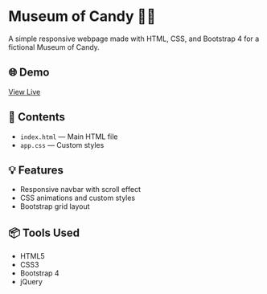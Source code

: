 # Museum of Candy 🎨🍭

A simple responsive webpage made with HTML, CSS, and Bootstrap 4 for a fictional Museum of Candy.

## 🌐 Demo
[View Live](https://your-username.github.io/museum-of-candy/)

## 📁 Contents
- `index.html` — Main HTML file
- `app.css` — Custom styles

## 💡 Features
- Responsive navbar with scroll effect
- CSS animations and custom styles
- Bootstrap grid layout

## 📦 Tools Used
- HTML5
- CSS3
- Bootstrap 4
- jQuery
